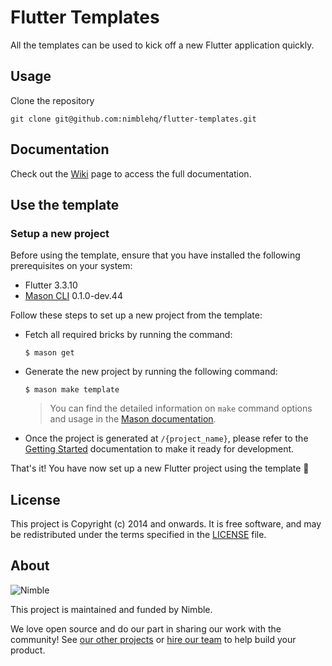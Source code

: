 # Flutter Templates

All the templates can be used to kick off a new Flutter application quickly.

## Usage

Clone the repository

`git clone git@github.com:nimblehq/flutter-templates.git`

## Documentation

Check out the [Wiki](https://github.com/nimblehq/flutter-templates/wiki) page to access the full documentation.

## Use the template

### Setup a new project

Before using the template, ensure that you have installed the following prerequisites on your system:

- Flutter 3.3.10
- [Mason CLI](https://pub.dev/packages/mason_cli) 0.1.0-dev.44

Follow these steps to set up a new project from the template:

- Fetch all required bricks by running the command:

  `$ mason get`

- Generate the new project by running the following command:

  `$ mason make template`

  > You can find the detailed information on `make` command options and usage in the [Mason documentation](https://github.com/felangel/mason/tree/master/packages/mason_cli#overview).

- Once the project is generated at `/{project_name}`, please refer to the [Getting Started](https://github.com/nimblehq/flutter-templates/tree/develop/bricks/template/__brick__/%7B%7Bproject_name.snakeCase()%7D%7D#getting-started) documentation to make it ready for development.

That's it! You have now set up a new Flutter project using the template 🎉

## License

This project is Copyright (c) 2014 and onwards. It is free software,
and may be redistributed under the terms specified in the [LICENSE] file.

[LICENSE]: /LICENSE

## About

![Nimble](https://assets.nimblehq.co/logo/dark/logo-dark-text-160.png)

This project is maintained and funded by Nimble.

We love open source and do our part in sharing our work with the community!
See [our other projects][community] or [hire our team][hire] to help build your product.

[community]: https://github.com/nimblehq
[hire]: https://nimblehq.co/
